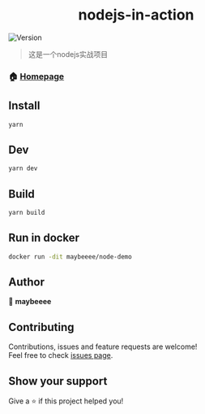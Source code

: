 <h1 align="center">nodejs-in-action</h1>
<p>
  <img alt="Version" src="https://img.shields.io/badge/version-0.0.1-blue.svg?cacheSeconds=2592000" />
</p>

> 这是一个nodejs实战项目

### 🏠 [Homepage](https://github.com/maybeeee/nodejs#readme)

## Install

```sh
yarn
```

## Dev

```sh
yarn dev
```

## Build

```sh
yarn build
```

## Run in docker

```sh
docker run -dit maybeeee/node-demo
```

## Author

👤 **maybeeee**


## Contributing

Contributions, issues and feature requests are welcome!<br />Feel free to check [issues page](https://github.com/maybeeee/nodejs/issues).

## Show your support

Give a ⭐️ if this project helped you!

